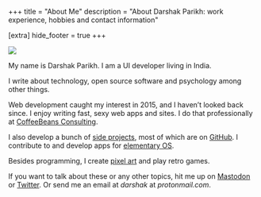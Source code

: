 +++
title = "About Me"
description = "About Darshak Parikh: work experience, hobbies and contact information"

[extra]
hide_footer = true
+++

<div class="headshot"><img src="/images/photo.png"></div>

My name is Darshak Parikh. I am a UI developer living in India.

I write about technology, open source software and psychology among other things.

Web development caught my interest in 2015, and I haven’t looked back since. I enjoy writing fast, sexy web apps and sites. I do that professionally at [CoffeeBeans Consulting](https://www.coffeebeans.io).

I also develop a bunch of [side projects](/projects), most of which are on [GitHub](https://github.com/dar5hak). I contribute to and develop apps for [elementary OS](https://elementary.io/).

Besides programming, I create [pixel art](https://www.deviantart.com/blockydreams) and play retro games.

If you want to talk about these or any other topics, hit me up on [Mastodon](https://im-in.space/@dubiousdisc) or [Twitter](https://twitter.com/dar5hak). Or send me an email at _darshak_ at _protonmail.com_.